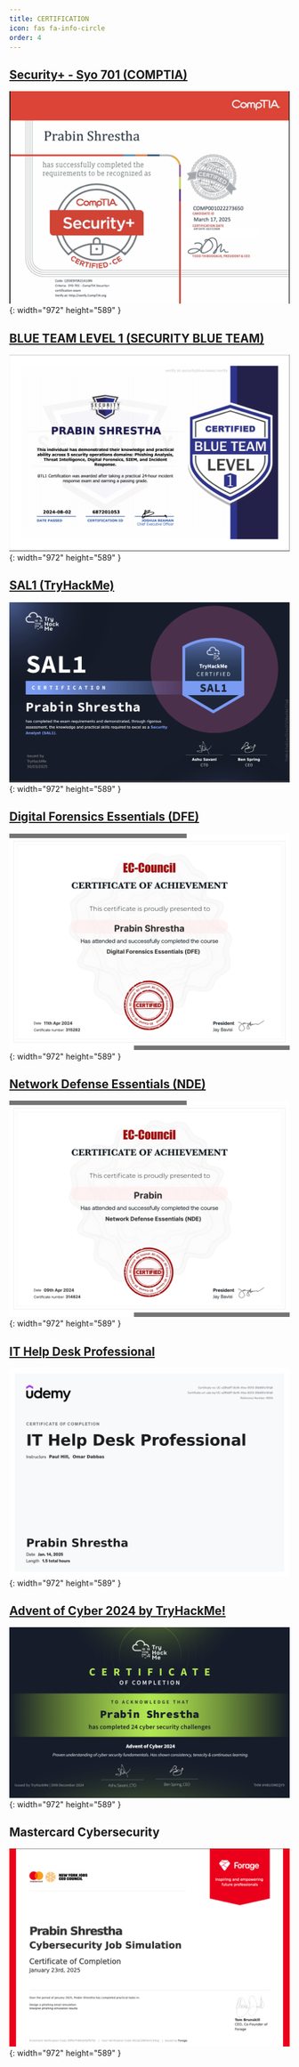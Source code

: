 ```yaml
---
title: CERTIFICATION
icon: fas fa-info-circle
order: 4
---
```

## [Security+ - Syo 701 (COMPTIA)](https://www.credly.com/earner/earned/badge/c895c998-925e-47e2-9261-597fa1eae7d9) 


![Desktop View](../assets/img/favicon/certificatioin/sec+.png){: width="972" height="589" }

## [BLUE TEAM LEVEL 1 (SECURITY BLUE TEAM)](https://www.credly.com/badges/5a5c60fa-431c-435c-90ad-f17a53f4c029) 


![Desktop View](../assets/img/favicon/certificatioin/BTL1.png){: width="972" height="589" }

## [SAL1 (TryHackMe)](https://www.credly.com/earner/earned/badge/447e4cca-a2c1-485e-ab57-dd66e6696c1c) 


![Desktop View](../assets/img/favicon/certificatioin/sal1.png){: width="972" height="589" }


## [Digital Forensics Essentials (DFE)](https://codered.eccouncil.org/certificate/b8e58184-161e-4dba-bc49-d17d93d7583b?logged=true) 


![Desktop View](../assets/img/favicon/certificatioin/DFE.png){: width="972" height="589" }

## [Network Defense Essentials (NDE)](https://codered.eccouncil.org/certificate/195797c0-765e-4509-8826-20b2c407fd06?logged=true) 


![Desktop View](../assets/img/favicon/certificatioin/NDE.png){: width="972" height="589" }

## [IT Help Desk Professional](https://gale.udemy.com/certificate/UC-e2ffddf7-8e16-41ee-9013-05b681c191a8/) 


![Desktop View](../assets/img/favicon/certificatioin/it_help_desk.jpg){: width="972" height="589" }

## [Advent of Cyber 2024 by TryHackMe!](https://tryhackme.com/r/certificate/THM-VHBUOMEQY9) 


![Desktop View](../assets/img/favicon/certificatioin/advent_of_cyber.png){: width="972" height="589" }

## Mastercard Cybersecurity

![Desktop View](../assets/img/favicon/certificatioin/forage1.png){: width="972" height="589" }

